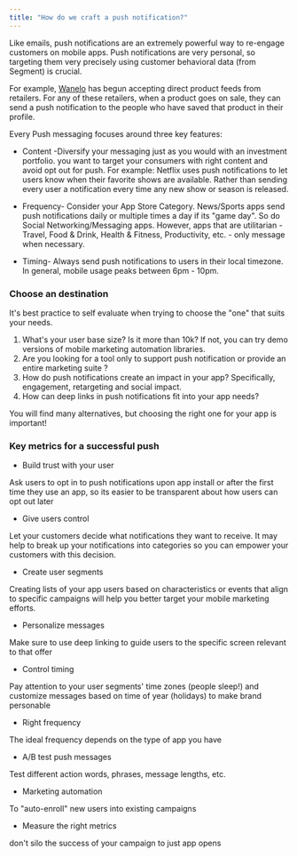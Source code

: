 ```yaml
---
title: "How do we craft a push notification?"
---
```


Like emails, push notifications are an extremely powerful way to re-engage customers on mobile apps. Push notifications are very personal, so targeting them very precisely using customer behavioral data (from Segment) is crucial.

For example, [Wanelo](http://wanelo.com/?__hstc=222691652.f2c5ed50a3a9703ac3be5283918044ad.1436399176206.1436475066092.1436547653391.7&__hssc=222691652.2.1436547653391&__hsfp=368606253) has begun accepting direct product feeds from retailers. For any of these retailers, when a product goes on sale, they can send a push notification to the people who have saved that product in their profile.

Every Push messaging focuses around three key features:

*   Content -Diversify your messaging just as you would with an investment portfolio. you want to target your consumers with right content and avoid opt out for push. For example: Netflix uses push notifications to let users know when their favorite shows are available. Rather than sending every user a notification every time any new show or season is released.
    
*   Frequency- Consider your App Store Category. News/Sports apps send push notifications daily or multiple times a day if its "game day". So do Social Networking/Messaging apps. However, apps that are utilitarian - Travel, Food & Drink, Health & Fitness, Productivity, etc. - only message when necessary.
    
*   Timing- Always send push notifications to users in their local timezone. In general, mobile usage peaks between 6pm - 10pm.
    

### Choose an destination

It's best practice to self evaluate when trying to choose the "one" that suits your needs.

1.  What's your user base size? Is it more than 10k? If not, you can try demo versions of mobile marketing automation libraries.
2.  Are you looking for a tool only to support push notification or provide an entire marketing suite ?
3.  How do push notifications create an impact in your app? Specifically, engagement, retargeting and social impact.
4.  How can deep links in push notifications fit into your app needs?

You will find many alternatives, but choosing the right one for your app is important!

### Key metrics for a successful push

*   Build trust with your user

Ask users to opt in to push notifications upon app install or after the first time they use an app, so its easier to be transparent about how users can opt out later

*   Give users control

Let your customers decide what notifications they want to receive. It may help to break up your notifications into categories so you can empower your customers with this decision.

*   Create user segments

Creating lists of your app users based on characteristics or events that align to specific campaigns will help you better target your mobile marketing efforts.

*   Personalize messages

Make sure to use deep linking to guide users to the specific screen relevant to that offer

*   Control timing

Pay attention to your user segments' time zones (people sleep!) and customize messages based on time of year (holidays) to make brand personable

*   Right frequency

The ideal frequency depends on the type of app you have

*   A/B test push messages

Test different action words, phrases, message lengths, etc.

*   Marketing automation

To "auto-enroll" new users into existing campaigns

*   Measure the right metrics

don't silo the success of your campaign to just app opens
